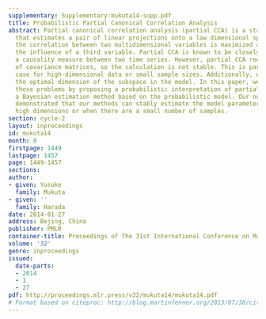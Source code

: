```yaml
---
supplementary: Supplementary:mukuta14-supp.pdf
title: Probabilistic Partial Canonical Correlation Analysis
abstract: Partial canonical correlation analysis (partial CCA) is a statistical method
  that estimates a pair of linear projections onto a low dimensional space, where
  the correlation between two multidimensional variables is maximized after eliminating
  the influence of a third variable. Partial CCA is known to be closely related to
  a causality measure between two time series. However, partial CCA requires the inverses
  of covariance matrices, so the calculation is not stable. This is particularly the
  case for high-dimensional data or small sample sizes. Additionally, we cannot estimate
  the optimal dimension of the subspace in the model. In this paper, we have addressed
  these problems by proposing a probabilistic interpretation of partial CCA and deriving
  a Bayesian estimation method based on the probabilistic model. Our numerical experiments
  demonstrated that our methods can stably estimate the model parameters, even in
  high dimensions or when there are a small number of samples.
section: cycle-2
layout: inproceedings
id: mukuta14
month: 0
firstpage: 1449
lastpage: 1457
page: 1449-1457
sections: 
author:
- given: Yusuke
  family: Mukuta
- given: ''
  family: Harada
date: 2014-01-27
address: Bejing, China
publisher: PMLR
container-title: Proceedings of The 31st International Conference on Machine Learning
volume: '32'
genre: inproceedings
issued:
  date-parts:
  - 2014
  - 1
  - 27
pdf: http://proceedings.mlr.press/v32/mukuta14/mukuta14.pdf
# Format based on citeproc: http://blog.martinfenner.org/2013/07/30/citeproc-yaml-for-bibliographies/
---
```


